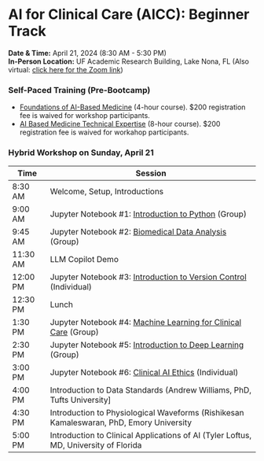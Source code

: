 # AI for Clinical Care (AICC): Beginner Track
**Date & Time:** April 21, 2024 (8:30 AM - 5:30 PM)  
**In-Person Location:** UF Academic Research Building, Lake Nona, FL (Also virtual: [click here for the Zoom link](https://ufl.zoom.us/j/98773256205?pwd=Nk9PVnJYdDZiZi9VR25JNHBoYTNwZz09&from=addon))

### Self-Paced Training (Pre-Bootcamp)
* [Foundations of AI-Based Medicine](https://reg.pwd.aa.ufl.edu/search/publicCourseSearchDetails.do?method=load&courseId=1152676&selectedProgramAreaId=1015758&selectedProgramStreamId=1016506#courseSectionDetails_1152690) (4-hour course). $200 registration fee is waived for workshop participants.
* [AI Based Medicine Technical Expertise](https://reg.pwd.aa.ufl.edu/search/publicCourseSearchDetails.do?method=load&courseId=3529373&selectedProgramAreaId=1015758&selectedProgramStreamId=1016506) (8-hour course). $200 registration fee is waived for workahop participants.

### Hybrid Workshop on Sunday, April 21
| Time    | Session                                                      |
| ------- | ----------------------------------------------------------- |
| 8:30 AM | Welcome, Setup, Introductions |
| 9:00 AM| Jupyter Notebook #1: [Introduction to Python](https://colab.research.google.com/github/uf-com-ai/aicc24/blob/main/1_Introduction_to_Python.ipynb) (Group) |
| 9:45 AM| Jupyter Notebook #2: [Biomedical Data Analysis](https://colab.research.google.com/github/uf-com-ai/aicc24/blob/main/2_Biomedical_Data_Analysis.ipynb) (Group) |
| 11:30 AM| LLM Copilot Demo |
| 12:00 PM| Jupyter Notebook #3: [Introduction to Version Control](https://colab.research.google.com/github/uf-com-ai/aicc24/blob/main/3_Introduction_to_Version_Control.ipynb) (Individual) |    
| 12:30 PM| Lunch |
| 1:30 PM| Jupyter Notebook #4: [Machine Learning for Clinical Care](https://colab.research.google.com/github/uf-com-ai/aicc24/blob/main/4_Machine_Learning_for_Clinical_Care.ipynb) (Group) |                        
| 2:30 PM| Jupyter Notebook #5: [Introduction to Deep Learning](https://colab.research.google.com/github/uf-com-ai/aicc24/blob/main/5_Introduction_to_Deep_Learning.ipynb) (Group)|   
| 3:00 PM | Jupyter Notebook #6: [Clinical AI Ethics](https://colab.research.google.com/github/uf-com-ai/aicc24/blob/main/6_Clinical_AI_Ethics.ipynb) (Individual) |   
| 4:00 PM| Introduction to Data Standards (Andrew Williams, PhD, Tufts University]|
| 4:30 PM| Introduction to Physiological Waveforms (Rishikesan Kamaleswaran, PhD, Emory University|
| 5:00 PM| Introduction to Clinical Applications of AI (Tyler Loftus, MD, University of Florida|
